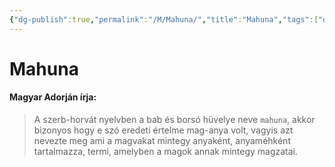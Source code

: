 ```yaml
---
{"dg-publish":true,"permalink":"/M/Mahuna/","title":"Mahuna","tags":["dg_uploaded"],"created":"2023-11-22T01:10","updated":"2023-11-22T01:10"}
---
```



# Mahuna

#### Magyar Adorján írja:

> A szerb-horvát nyelvben a bab és borsó hüvelye neve `mahuna`, akkor bizonyos hogy e szó eredeti értelme mag-anya volt, vagyis azt nevezte meg ami a magvakat mintegy anyaként, anyaméhként tartalmazza, termi, amelyben a magok annak mintegy magzatai.  